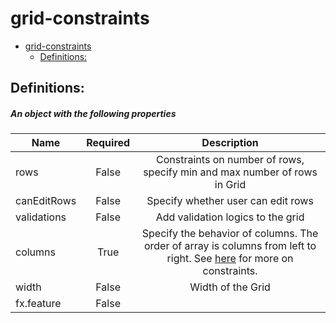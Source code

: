 <a name="grid-constraints"></a>
# grid-constraints
* [grid-constraints](#grid-constraints)
    * [Definitions:](#grid-constraints-definitions)

<a name="grid-constraints-definitions"></a>
## Definitions:
<a name="grid-constraints-definitions-an-object-with-the-following-properties"></a>
##### An object with the following properties
| Name | Required | Description
| ---|:--:|:--:|
|rows|False|Constraints on number of rows, specify min and max number of rows in Grid
|canEditRows|False|Specify whether user can edit rows
|validations|False|Add validation logics to the grid
|columns|True|Specify the behavior of columns. The order of array is columns from left to right. See [here](dx-grid-constraints-columns-items.md) for more on constraints.
|width|False|Width of the Grid
|fx.feature|False|
